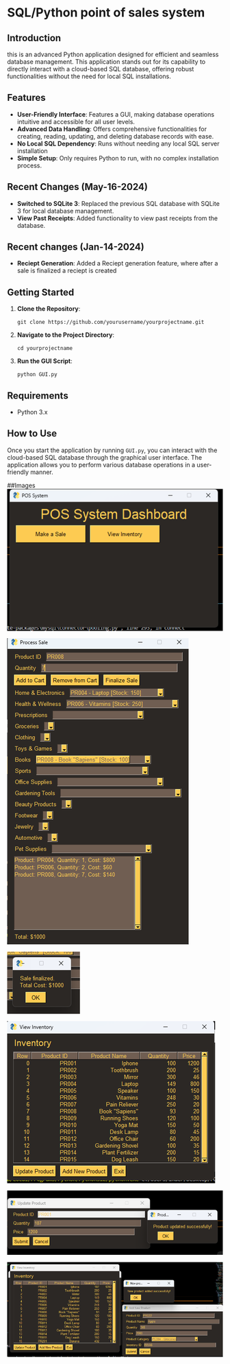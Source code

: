 # SQL/Python point of sales system

## Introduction
this is an advanced Python application designed for efficient and seamless database management. This application stands out for its capability to directly interact with a cloud-based SQL database, offering robust functionalities without the need for local SQL installations.

## Features
- **User-Friendly Interface**: Features a GUI, making database operations intuitive and accessible for all user levels.
- **Advanced Data Handling**: Offers comprehensive functionalities for creating, reading, updating, and deleting database records with ease.
- **No Local SQL Dependency**: Runs without needing any local SQL server installation
- **Simple Setup**: Only requires Python to run, with no complex installation process.

## Recent Changes (May-16-2024)
- **Switched to SQLite 3**: Replaced the previous SQL database with SQLite 3 for local database management.
- **View Past Receipts**: Added functionality to view past receipts from the database.

## Recent changes (Jan-14-2024)
- **Reciept Generation**: Added a Reciept generation feature, where after a sale is finalized a reciept is created 



## Getting Started

1. **Clone the Repository**:
   ```
   git clone https://github.com/yourusername/yourprojectname.git
   ```
2. **Navigate to the Project Directory**:
   ```
   cd yourprojectname
   ```
3. **Run the GUI Script**:
   ```
   python GUI.py
   ```

## Requirements
- Python 3.x

## How to Use
Once you start the application by running `GUI.py`, you can interact with the cloud-based SQL database through the graphical user interface. The application allows you to perform various database operations in a user-friendly manner.

##Images 
![Screenshot 1](https://github.com/Indrr27/POS-SQL-PYTHON-/blob/main/images/Screenshot%202024-01-06%20204522.png)

![Screenshot 2](https://github.com/Indrr27/POS-SQL-PYTHON-/blob/main/images/Screenshot%202024-01-06%20204621.png)

![Screenshot 3](https://github.com/Indrr27/POS-SQL-PYTHON-/blob/main/images/Screenshot%202024-01-06%20204633.png)

![Screenshot 4](https://github.com/Indrr27/POS-SQL-PYTHON-/blob/main/images/Screenshot%202024-01-06%20204645.png)

![Screenshot 5](https://github.com/Indrr27/POS-SQL-PYTHON-/blob/main/images/Screenshot%202024-01-06%20204718.png)

![Screenshot 6](https://github.com/Indrr27/POS-SQL-PYTHON-/blob/main/images/Screenshot%202024-01-06%20205051.png)







